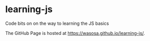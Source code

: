 # learning-js
Code bits on on the way to learning the JS basics

The GitHub Page is hosted at https://wasosa.github.io/learning-js/.